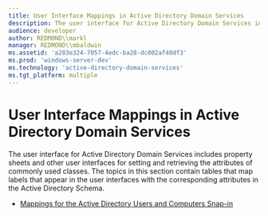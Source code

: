 ```yaml
---
title: User Interface Mappings in Active Directory Domain Services
description: The user interface for Active Directory Domain Services includes property sheets and other user interfaces for setting and retrieving the attributes of commonly used classes.
audience: developer
author: REDMOND\\markl
manager: REDMOND\\mbaldwin
ms.assetid: 'a283e324-7057-4edc-ba28-dc002af40df3'
ms.prod: 'windows-server-dev'
ms.technology: 'active-directory-domain-services'
ms.tgt_platform: multiple
---
```


# User Interface Mappings in Active Directory Domain Services

The user interface for Active Directory Domain Services includes property sheets and other user interfaces for setting and retrieving the attributes of commonly used classes. The topics in this section contain tables that map labels that appear in the user interfaces with the corresponding attributes in the Active Directory Schema.

-   [Mappings for the Active Directory Users and Computers Snap-in](mappings-for-the-active-directory-users-and-computers-snap-in.md)

 

 




